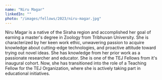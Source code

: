 ```yaml
---
name: "Niru Magar"
linkedIn: ""
photo: "/images/fellows/2023/niru-magar.jpg"
---
```


Niru Magar is a native of the Siraha region and accomplished her goal of earning a master's degree in Zoology from Tribhuvan University. She is characterized by her keen work ethic, unwavering passion to acquire knowledge about cutting-edge technologies, and proactive attitude toward trying out novel ideas. She has knowledge from her prior work as a passionate researcher and educator. She is one of the TEJ Fellows from it's inaugural cohort. Now, she has transitioned into the role of a Teaching Fellow for the TEJ Organization, where she is actively taking part in educational initiatives.
